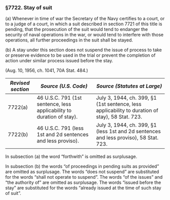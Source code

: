### §7722. Stay of suit ###

(a) Whenever in time of war the Secretary of the Navy certifies to a court, or to a judge of a court, in which a suit described in section 7721 of this title is pending, that the prosecution of the suit would tend to endanger the security of naval operations in the war, or would tend to interfere with those operations, all further proceedings in the suit shall be stayed.

(b) A stay under this section does not suspend the issue of process to take or preserve evidence to be used in the trial or prevent the completion of action under similar process issued before the stay.

(Aug. 10, 1956, ch. 1041, 70A Stat. 484.)

|*Revised section*|                        *Source (U.S. Code)*                         |                                 *Source (Statutes at Large)*                                  |
|-----------------|---------------------------------------------------------------------|-----------------------------------------------------------------------------------------------|
|     7722(a)     |46 U.S.C. 791 (1st sentence, less applicability to duration of stay).|July 3, 1944, ch. 399, §1 (1st sentence, less applicability to duration of stay), 58 Stat. 723.|
|     7722(b)     |     46 U.S.C. 791 (less 1st and 2d sentences and less proviso).     |     July 3, 1944, ch. 399, §1 (less 1st and 2d sentences and less proviso), 58 Stat. 723.     |

In subsection (a) the word “forthwith” is omitted as surplusage.

In subsection (b) the words “of proceedings in pending suits as provided” are omitted as surplusage. The words “does not suspend” are substituted for the words “shall not operate to suspend”. The words “of the issues” and “the authority of” are omitted as surplusage. The words “issued before the stay” are substituted for the words “already issued at the time of such stay of suit”.